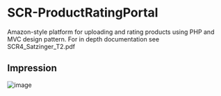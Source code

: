 # SCR-ProductRatingPortal

Amazon-style platform for uploading and rating products using PHP and MVC design pattern.
For in depth documentation see SCR4_Satzinger_T2.pdf

## Impression
![image](https://user-images.githubusercontent.com/34024341/126960973-e54b46ca-1e70-4689-bf6a-a12e917dfc13.png)

